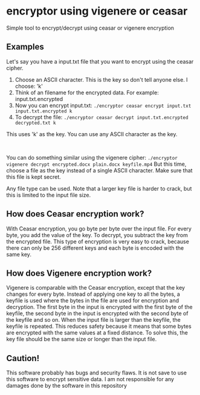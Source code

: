 # encryptor using vigenere or ceasar
<p>Simple tool to encrypt/decrypt using ceasar or vigenere encryption</p>

<h2>Examples</h2>
Let's say you have a input.txt file that you want to encrypt using the ceasar cipher.
<ol>
  <li>Choose an ASCII character. This is the key so don't tell anyone else. I choose: 'k'</li>
  <li>Think of an filename for the encrypted data. For example: input.txt.encrypted</li>
  <li> Now you can encrypt input.txt: <code>./encryptor ceasar encrypt input.txt input.txt.encrypted k</code></li>
  <li> To decrypt the file: <code>./encryptor ceasar decrypt input.txt.encrypted decrypted.txt k</code></li>
 </ol>

<p>This uses 'k' as the key. You can use any ASCII character as the key.</p>


<br>
<p>You can do something similar using the vigenere cipher:
<code>./encryptor vigenere decrypt encrypted.docx plain.docx keyfile.mp4</code>
  But this time, choose a file as the key instead of a single ASCII character. Make sure that this file is kept secret.
  </p>
Any file type can be used. Note that a larger key file is harder to crack, but this is limited to the input file size.
<br>

<h2>How does Ceasar encryption work?</h2>
<p>
With Ceasar encryption, you go byte per byte over the input file. For every byte, you add the value of the key. To decrypt, you subtract the key from the encrypted file. This type of encryption is very easy to crack, because there can only be 256 different keys and each byte is encoded with the same key.
</p>

<h2>How does Vigenere encryption work?</h2>
  <p>
    Vigenere is comparable with the Ceasar encryption, except that the key changes for every byte. Instead of applying one key to all the bytes, a keyfile is used where the bytes in the file are used for encryption and decryption. The first byte in the input is encrypted with the first byte of the keyfile, the second byte in the input is encrypted with the second byte of the keyfile and so on. When the input file is larger than the keyfile, the keyfile is repeated. This reduces safety because it means that some bytes are encrypted with the same values at a fixed distance. To solve this, the key file should be the same size or longer than the input file.
  </p>
 
  <h2>Caution!</h2>
  
  <p>This software probably has bugs and security flaws. It is not save to use this software to encrypt sensitive data. I am not responsible for any damages done by the software in this repository
  </p>
